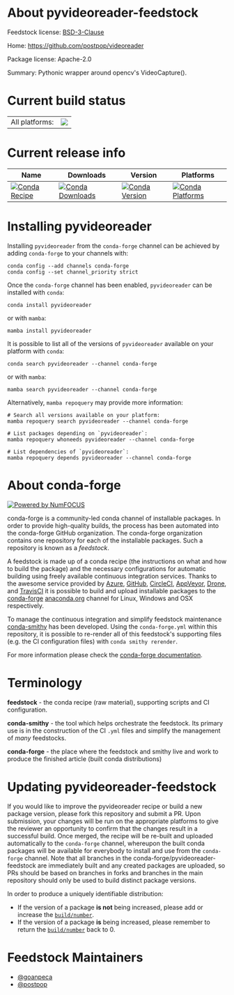 About pyvideoreader-feedstock
=============================

Feedstock license: [BSD-3-Clause](https://github.com/conda-forge/pyvideoreader-feedstock/blob/main/LICENSE.txt)

Home: https://github.com/postpop/videoreader

Package license: Apache-2.0

Summary: Pythonic wrapper around opencv's VideoCapture().

Current build status
====================


<table><tr><td>All platforms:</td>
    <td>
      <a href="https://dev.azure.com/conda-forge/feedstock-builds/_build/latest?definitionId=15174&branchName=main">
        <img src="https://dev.azure.com/conda-forge/feedstock-builds/_apis/build/status/pyvideoreader-feedstock?branchName=main">
      </a>
    </td>
  </tr>
</table>

Current release info
====================

| Name | Downloads | Version | Platforms |
| --- | --- | --- | --- |
| [![Conda Recipe](https://img.shields.io/badge/recipe-pyvideoreader-green.svg)](https://anaconda.org/conda-forge/pyvideoreader) | [![Conda Downloads](https://img.shields.io/conda/dn/conda-forge/pyvideoreader.svg)](https://anaconda.org/conda-forge/pyvideoreader) | [![Conda Version](https://img.shields.io/conda/vn/conda-forge/pyvideoreader.svg)](https://anaconda.org/conda-forge/pyvideoreader) | [![Conda Platforms](https://img.shields.io/conda/pn/conda-forge/pyvideoreader.svg)](https://anaconda.org/conda-forge/pyvideoreader) |

Installing pyvideoreader
========================

Installing `pyvideoreader` from the `conda-forge` channel can be achieved by adding `conda-forge` to your channels with:

```
conda config --add channels conda-forge
conda config --set channel_priority strict
```

Once the `conda-forge` channel has been enabled, `pyvideoreader` can be installed with `conda`:

```
conda install pyvideoreader
```

or with `mamba`:

```
mamba install pyvideoreader
```

It is possible to list all of the versions of `pyvideoreader` available on your platform with `conda`:

```
conda search pyvideoreader --channel conda-forge
```

or with `mamba`:

```
mamba search pyvideoreader --channel conda-forge
```

Alternatively, `mamba repoquery` may provide more information:

```
# Search all versions available on your platform:
mamba repoquery search pyvideoreader --channel conda-forge

# List packages depending on `pyvideoreader`:
mamba repoquery whoneeds pyvideoreader --channel conda-forge

# List dependencies of `pyvideoreader`:
mamba repoquery depends pyvideoreader --channel conda-forge
```


About conda-forge
=================

[![Powered by
NumFOCUS](https://img.shields.io/badge/powered%20by-NumFOCUS-orange.svg?style=flat&colorA=E1523D&colorB=007D8A)](https://numfocus.org)

conda-forge is a community-led conda channel of installable packages.
In order to provide high-quality builds, the process has been automated into the
conda-forge GitHub organization. The conda-forge organization contains one repository
for each of the installable packages. Such a repository is known as a *feedstock*.

A feedstock is made up of a conda recipe (the instructions on what and how to build
the package) and the necessary configurations for automatic building using freely
available continuous integration services. Thanks to the awesome service provided by
[Azure](https://azure.microsoft.com/en-us/services/devops/), [GitHub](https://github.com/),
[CircleCI](https://circleci.com/), [AppVeyor](https://www.appveyor.com/),
[Drone](https://cloud.drone.io/welcome), and [TravisCI](https://travis-ci.com/)
it is possible to build and upload installable packages to the
[conda-forge](https://anaconda.org/conda-forge) [anaconda.org](https://anaconda.org/)
channel for Linux, Windows and OSX respectively.

To manage the continuous integration and simplify feedstock maintenance
[conda-smithy](https://github.com/conda-forge/conda-smithy) has been developed.
Using the ``conda-forge.yml`` within this repository, it is possible to re-render all of
this feedstock's supporting files (e.g. the CI configuration files) with ``conda smithy rerender``.

For more information please check the [conda-forge documentation](https://conda-forge.org/docs/).

Terminology
===========

**feedstock** - the conda recipe (raw material), supporting scripts and CI configuration.

**conda-smithy** - the tool which helps orchestrate the feedstock.
                   Its primary use is in the construction of the CI ``.yml`` files
                   and simplify the management of *many* feedstocks.

**conda-forge** - the place where the feedstock and smithy live and work to
                  produce the finished article (built conda distributions)


Updating pyvideoreader-feedstock
================================

If you would like to improve the pyvideoreader recipe or build a new
package version, please fork this repository and submit a PR. Upon submission,
your changes will be run on the appropriate platforms to give the reviewer an
opportunity to confirm that the changes result in a successful build. Once
merged, the recipe will be re-built and uploaded automatically to the
`conda-forge` channel, whereupon the built conda packages will be available for
everybody to install and use from the `conda-forge` channel.
Note that all branches in the conda-forge/pyvideoreader-feedstock are
immediately built and any created packages are uploaded, so PRs should be based
on branches in forks and branches in the main repository should only be used to
build distinct package versions.

In order to produce a uniquely identifiable distribution:
 * If the version of a package **is not** being increased, please add or increase
   the [``build/number``](https://docs.conda.io/projects/conda-build/en/latest/resources/define-metadata.html#build-number-and-string).
 * If the version of a package **is** being increased, please remember to return
   the [``build/number``](https://docs.conda.io/projects/conda-build/en/latest/resources/define-metadata.html#build-number-and-string)
   back to 0.

Feedstock Maintainers
=====================

* [@goanpeca](https://github.com/goanpeca/)
* [@postpop](https://github.com/postpop/)

